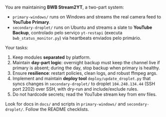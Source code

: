 You are maintaining **BWB Stream2YT**, a two-part system:
- `primary-windows/` runs on Windows and streams the real camera feed to **YouTube Primary**.
- `secondary-droplet/` runs on Ubuntu and streams a slate to **YouTube Backup**, controlado pelo serviço `yt-restapi` (executa `bwb_status_monitor.py`) via heartbeats enviados pelo primário.

Your tasks:
1. Keep modules **separated** by platform.
2. Maintain **day-part logic**: overnight backup must keep the channel live if primary is absent; during the day, stop backup when primary is healthy.
3. Ensure **resilience**: restart policies, clean logs, and robust ffmpeg args.
4. Implement and maintain **deploy tool** `deploy/update_droplet.py` that syncs changes in `secondary-droplet/` to droplet `104.248.134.44` (SSH port 2202) over SSH, with dry-run and include/exclude rules.
5. Do not hardcode secrets; read the YouTube stream key from env files.

Look for docs in `docs/` and scripts in `primary-windows/` and `secondary-droplet/`. Follow the README checklists.
